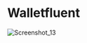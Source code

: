 # Walletfluent
![Screenshot_13](https://user-images.githubusercontent.com/55893091/152590293-0f9909ab-85be-4018-84e8-13718e235bb9.png)
